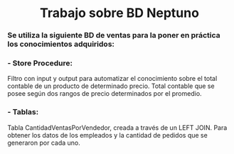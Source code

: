 <h1 align="center"> Trabajo sobre BD Neptuno </h1>

<h3>
Se utiliza la siguiente BD de ventas para la poner en práctica los conocimientos adquiridos:
</h3>
 <h3>- Store Procedure:</h3>
      Filtro con input y output para automatizar el conocimiento sobre el total contable de un producto de determinado precio.
      Total contable que se posee según dos rangos de precio determinados por el promedio.
 <h3>- Tablas:</h3>
      Tabla CantidadVentasPorVendedor, creada a través de un LEFT JOIN. Para obtener los datos de los empleados y la cantidad de pedidos que se generaron por cada uno.

      
      
